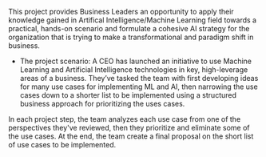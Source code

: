 This project provides Business Leaders an opportunity to apply their knowledge gained in Artifical Intelligence/Machine Learning field towards a practical, hands-on scenario and  formulate a cohesive AI strategy for the organization that is trying to make a transformational and paradigm shift in business.

* The project scenario: A CEO has launched an initiative to use Machine Learning and Artificial Intelligence technologies in key, high-leverage areas of a business. They’ve tasked the team with first developing ideas for many use cases for implementing ML and AI, then narrowing the use cases down to a shorter list to be implemented using a structured business approach for prioritizing the uses cases.

In each project step, the team  analyzes each use case from one of the perspectives they've reviewed, then they prioritize and eliminate some of the use cases. At the end, the team create a final proposal on the short list of use cases to be implemented.

